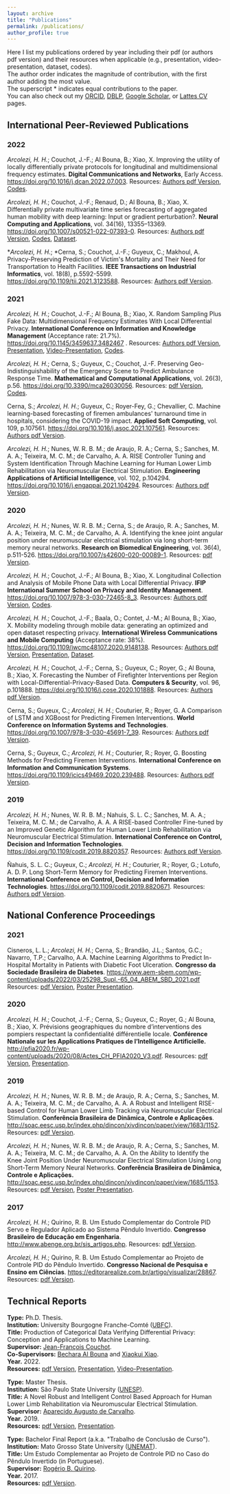 ```yaml
---
layout: archive
title: "Publications"
permalink: /publications/
author_profile: true
---
```


Here I list my publications ordered by year including their pdf (or authors pdf version) and their resources when applicable (e.g., presentation, video-presentation, dataset, codes). \
The author order indicates the magnitude of contribution, with the first author adding the most value. \
The superscript \* indicates equal contributions to the paper. \
You can also check out my [ORCID](https://orcid.org/0000-0001-8059-7094), [DBLP](https://dblp.uni-trier.de/pid/248/5342.html), [Google Scholar](https://scholar.google.com/citations?hl=en&user=VJgSocwAAAAJ), or [Lattes CV](http://lattes.cnpq.br/6492386691695466) pages.

## International Peer-Reviewed Publications

### 2022
*Arcolezi, H. H.*; Couchot, J.-F.; Al Bouna, B.; Xiao, X. Improving the utility of locally differentially private protocols for longitudinal and multidimensional frequency estimates. **Digital Communications and Networks**, Early Access. <https://doi.org/10.1016/j.dcan.2022.07.003>. Resources: [Authors pdf Version](http://hharcolezi.github.io/files/2022_LDP_ALLOMFREE.pdf), [Codes](https://github.com/hharcolezi/ldp-protocols-mobility-cdrs/tree/main/papers/%5B4%5D).

*Arcolezi, H. H.*; Couchot, J.-F.; Renaud, D.; Al Bouna, B.; Xiao, X. Differentially private multivariate time series forecasting of aggregated human mobility with deep learning: Input or gradient perturbation?. **Neural Computing and Applications**, vol. 34(16), 13355–13369. <https://doi.org/10.1007/s00521-022-07393-0>. Resources: [Authors pdf Version](http://hharcolezi.github.io/files/2022_DPDL_Time_Series_Input_VS_Gradient.pdf), [Codes](https://github.com/hharcolezi/ldp-protocols-mobility-cdrs/tree/main/papers/%5B3%5D), [Dataset](https://github.com/hharcolezi/ldp-protocols-mobility-cdrs/blob/main/papers/%5B3%5D/ML_final_df_real.csv).

\**Arcolezi, H. H.*; \*Cerna, S.; Couchot, J.-F.; Guyeux, C.; Makhoul, A. Privacy-Preserving Prediction of Victim's Mortality and Their Need for Transportation to Health Facilities. **IEEE Transactions on Industrial Informatics**, vol. 18(8), p.5592-5599. <https://doi.org/10.1109/tii.2021.3123588>. Resources: [Authors pdf Version](http://hharcolezi.github.io/files/2021_TII_VIC_MORTRANSP.pdf).

### 2021

*Arcolezi, H. H.*; Couchot, J.-F.; Al Bouna, B.; Xiao, X. Random Sampling Plus Fake Data: Multidimensional Frequency Estimates With Local Differential Privacy. **International Conference on Information and Knowledge Management** (Acceptance rate: 21.7%). <https://doi.org/10.1145/3459637.3482467> . Resources: [Authors pdf Version](http://hharcolezi.github.io/files/2021_LDP_RS_FD_arxived.pdf), [Presentation](http://hharcolezi.github.io/files/2021_CIKM_Presentation.pdf), [Video-Presentation](https://screencast-o-matic.com/watch/crQtokV6CIl), [Codes](https://github.com/hharcolezi/ldp-protocols-mobility-cdrs/tree/main/papers/%5B2%5D).

*Arcolezi, H. H.*; Cerna, S.; Guyeux, C.; Couchot, J.-F. Preserving Geo-Indistinguishability of the Emergency Scene to Predict Ambulance Response Time. **Mathematical and Computational Applications**, vol. 26(3), p.56. <https://doi.org/10.3390/mca26030056>. Resources: [pdf Version](http://hharcolezi.github.io/files/2021_MCA_ART_GI.pdf), [Codes](https://github.com/hharcolezi/ldp-protocols-mobility-cdrs/tree/main/papers/%5B5%5D).

Cerna, S.; *Arcolezi, H. H.*; Guyeux, C.; Royer-Fey, G.; Chevallier, C. Machine learning-based forecasting of firemen ambulances' turnaround time in hospitals, considering the COVID-19 impact. **Applied Soft Computing**, vol. 109, p.107561. <https://doi.org/10.1016/j.asoc.2021.107561>. Resources: [Authors pdf Version](http://hharcolezi.github.io/files/2021_ASOC_att.pdf).

*Arcolezi, H. H.*; Nunes, W. R. B. M.; de Araujo, R. A.; Cerna, S.; Sanches, M. A. A.; Teixeira, M. C. M.; de Carvalho, A. A. RISE Controller Tuning and System Identification Through Machine Learning for Human Lower Limb Rehabilitation via Neuromuscular Electrical Stimulation. **Engineering Applications of Artificial Intelligence**, vol. 102, p.104294. <https://doi.org/10.1016/j.engappai.2021.104294>. Resources: [Authors pdf Version](http://hharcolezi.github.io/files/2021_EAAI_rise_ml.pdf).

### 2020

*Arcolezi, H. H.*; Nunes, W. R. B. M.; Cerna, S.; de Araujo, R. A.; Sanches, M. A. A.; Teixeira, M. C. M.; de Carvalho, A. A. Identifying the knee joint angular position under neuromuscular electrical stimulation via long short-term memory neural networks. **Research on Biomedical Engineering**, vol. 36(4), p.511-526. <https://doi.org/10.1007/s42600-020-00089-1>. Resources: [pdf Version](https://rdcu.be/b6NV9).

*Arcolezi, H. H.*; Couchot, J.-F.; Al Bouna, B.; Xiao, X. Longitudinal Collection and Analysis of Mobile Phone Data with Local Differential Privacy. **IFIP International Summer School on Privacy and Identity Management**. <https://doi.org/10.1007/978-3-030-72465-8_3>. Resources: [Authors pdf Version](http://hharcolezi.github.io/files/2020_IFIP_SS_Mobile_data_LDP.pdf), [Codes](https://github.com/hharcolezi/ldp-protocols-mobility-cdrs/tree/main/papers/%5B1%5D).

*Arcolezi, H. H.*; Couchot, J.-F.; Baala, O.; Contet, J.-M.; Al Bouna, B.; Xiao, X. Mobility modeling through mobile data: generating an optimized and open dataset respecting privacy. **International Wireless Communications and Mobile Computing** (Acceptance rate: 38%). <https://doi.org/10.1109/iwcmc48107.2020.9148138>. Resources: [Authors pdf Version](http://hharcolezi.github.io/files/2020_IWCMC_MS_FIMU.pdf), [Presentation](http://hharcolezi.github.io/files/2020_IWCMC_Presentation.pdf), [Dataset](https://github.com/hharcolezi/OpenMSFIMU).

*Arcolezi, H. H.*; Couchot, J.-F.; Cerna, S.; Guyeux, C.; Royer, G.; Al Bouna, B.; Xiao, X. Forecasting the Number of Firefighter Interventions per Region with Local-Differential-Privacy-Based Data. **Computers & Security**, vol. 96, p.101888. <https://doi.org/10.1016/j.cose.2020.101888>. Resources: [Authors pdf Version](http://hharcolezi.github.io/files/2020_COSE_ldp_firemen.pdf).

Cerna, S.; Guyeux, C.; *Arcolezi, H. H.*; Couturier, R.; Royer, G. A Comparison of LSTM and XGBoost for Predicting Firemen Interventions. **World Conference on Information Systems and Technologies**. <https://doi.org/10.1007/978-3-030-45691-7_39>. Resources: [Authors pdf Version](http://hharcolezi.github.io/files/2019_WCIST_LSTM_vs_XGBoost.pdf).

Cerna, S.; Guyeux, C.; *Arcolezi, H. H.*; Couturier, R.; Royer, G. Boosting Methods for Predicting Firemen Interventions. **International Conference on Information and Communication Systems**. <https://doi.org/10.1109/icics49469.2020.239488>. Resources: [Authors pdf Version](http://hharcolezi.github.io/files/2020_ICICS_boosting.pdf).

### 2019

*Arcolezi, H. H.*; Nunes, W. R. B. M.; Nahuis, S. L. C.; Sanches, M. A. A.; Teixeira, M. C. M.; de Carvalho, A. A. A RISE-based Controller Fine-tuned by an Improved Genetic Algorithm for Human Lower Limb Rehabilitation via Neuromuscular Electrical Stimulation. **International Conference on Control, Decision and Information Technologies**. <https://doi.org/10.1109/codit.2019.8820357>. Resources: [Authors pdf Version](http://hharcolezi.github.io/files/2019_CODIT_control.pdf).

Ñahuis, S. L. C.; Guyeux, C.; *Arcolezi, H. H.*; Couturier, R.; Royer, G.; Lotufo, A. D. P. Long Short-Term Memory for Predicting Firemen Interventions. **International Conference on Control, Decision and Information Technologies**. <https://doi.org/10.1109/codit.2019.8820671>. Resources: [Authors pdf Version](http://hharcolezi.github.io/files/2019_CODIT_lstm.pdf).

## National Conference Proceedings

### 2021
Cisneros, L. L.; *Arcolezi, H. H.*; Cerna, S.; Brandão, J.L.; Santos, G.C.; Navarro, T.P.; Carvalho, A.A. Machine Learning Algorithms to Predict In-Hospital Mortality in Patients with Diabetic Foot Ulceration. **Congresso da Sociedade Brasileira de Diabetes**. <https://www.aem-sbem.com/wp-content/uploads/2022/03/25298_Supl.-65_04_ABEM_SBD_2021.pdf> Resources: [pdf Version](http://hharcolezi.github.io/files/2021_CSBD_Abstract_ML_Diabetic_Foot.pdf), [Poster Presentation](http://hharcolezi.github.io/files/2021_CSBD_Poster_ML_Diabetic_Foot.pdf).

### 2020
*Arcolezi, H. H.*; Couchot, J.-F.; Cerna, S.; Guyeux, C.; Royer, G.; Al Bouna, B.; Xiao, X. Prévisions geographiques du nombre d’interventions des pompiers respectant la confidentialité différentielle locale. **Conférence Nationale sur les Applications Pratiques de l’Intelligence Artificielle.** <http://pfia2020.fr/wp-content/uploads/2020/08/Actes_CH_PFIA2020_V3.pdf>. Resources: [pdf Version](http://hharcolezi.github.io/files/2020_APIA_CDL_POMPIERS_paper.pdf), [Presentation](http://hharcolezi.github.io/files/2020_APIA_CDL_POMPIERS_Presentation.pdf).

### 2019
*Arcolezi, H. H.*; Nunes, W. R. B. M.; de Araujo, R. A.; Cerna, S.; Sanches, M. A. A.; Teixeira, M. C. M.; de Carvalho, A. A. A Robust and Intelligent RISE-based Control for Human Lower Limb Tracking via Neuromuscular Electrical Stimulation. **Conferência Brasileira de Dinâmica, Controle e Aplicações**. <http://soac.eesc.usp.br/index.php/dincon/xivdincon/paper/view/1683/1152>. Resources: [pdf Version](http://hharcolezi.github.io/files/2019_DINCON_control.pdf).

*Arcolezi, H. H.*; Nunes, W. R. B. M.; de Araujo, R. A.; Cerna, S.; Sanches, M. A. A.; Teixeira, M. C. M.; de Carvalho, A. A. On the Ability to Identify the Knee Joint Position Under Neuromuscular Electrical Stimulation Using Long Short-Term Memory Neural Networks. **Conferência Brasileira de Dinâmica, Controle e Aplicações.** <http://soac.eesc.usp.br/index.php/dincon/xivdincon/paper/view/1685/1153>. Resources: [pdf Version](http://hharcolezi.github.io/files/2019_DINCON_ident.pdf), [Poster Presentation](http://hharcolezi.github.io/files/2019_DINCON_ident_poster.pdf).

### 2017
*Arcolezi, H. H.*; Quirino, R. B. Um Estudo Complementar do Controle PID Servo e Regulador Aplicado ao Sistema Pêndulo Invertido. **Congresso Brasileiro de Educação em Engenharia**. <http://www.abenge.org.br/sis_artigos.php>. Resources: [pdf Version](http://hharcolezi.github.io/files/2017_COBENGE_Control_PID.pdf).

*Arcolezi, H. H.*; Quirino, R. B. Um Estudo Complementar ao Projeto de Controle PID do Pêndulo Invertido. **Congresso Nacional de Pesquisa e Ensino em Ciências**. 
<https://editorarealize.com.br/artigo/visualizar/28867>. Resources: [pdf Version](http://hharcolezi.github.io/files/2017_CONAPESC_Control_PID.pdf).

## Technical Reports

**Type:** Ph.D. Thesis. \
**Institution:** University Bourgogne Franche-Comté ([UBFC](https://spim.ubfc.fr/)).\
**Title:** Production of Categorical Data Verifying Differential Privacy: Conception and Applications to Machine Learning. \
**Supervisor:** [Jean-François Couchot](https://members.femto-st.fr/jf-couchot/en). \
**Co-Supervisors:** [Bechara Al Bouna](https://www.linkedin.com/in/bechara-al-bouna-aa94927/?originalSubdomain=lb) and [Xiaokui Xiao](https://www.comp.nus.edu.sg/~xiaoxk/). \
**Year.** 2022. \
**Resources:** [pdf Version](http://hharcolezi.github.io/files/2022_HHA_Thesis_UBFC.pdf), [Presentation](http://hharcolezi.github.io/files/2022_HHA_Thesis_UBFC_Presentation.pdf), [Video-Presentation](https://screencast-o-matic.com/watch/c3fnIPVqTTc).

**Type:** Master Thesis. \
**Institution:** São Paulo State University ([UNESP](https://www.feis.unesp.br/#!/ppgee)).\
**Title:** A Novel Robust and Intelligent Control Based Approach for Human Lower Limb Rehabilitation via Neuromuscular Electrical Stimulation. \
**Supervisor:** [Aparecido Augusto de Carvalho](http://lattes.cnpq.br/0250066159980825). \
**Year.** 2019. \
**Resources:** [pdf Version](http://hharcolezi.github.io/files/2019_UNESP_Master_thesis_compressed.pdf), [Presentation](http://hharcolezi.github.io/files/2019_UNESP_Master_thesis_Presentation.pdf).

**Type:** Bachelor Final Report (a.k.a. "Trabalho de Conclusão de Curso"). \
**Institution:** Mato Grosso State University ([UNEMAT](https://unemat.br/)).\
**Title:** Um Estudo Complementar ao Projeto de Controle PID no Caso do Pêndulo Invertido (in Portuguese). \
**Supervisor:** [Rogério B. Quirino](http://lattes.cnpq.br/9429587919161205). \
**Year.** 2017. \
**Resources:** [pdf Version](http://hharcolezi.github.io/files/2017_UNEMAT_Final_Work.pdf).

